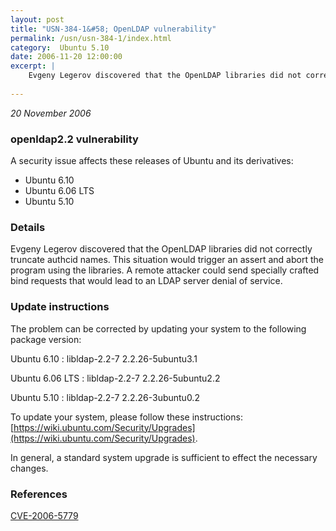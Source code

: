 ```yaml
---
layout: post
title: "USN-384-1&#58; OpenLDAP vulnerability"
permalink: /usn/usn-384-1/index.html
category:  Ubuntu 5.10
date: 2006-11-20 12:00:00
excerpt: |
    Evgeny Legerov discovered that the OpenLDAP libraries did not correctly  truncate authcid names.  This situation would trigger an assert and  abort the program using the libraries.  A remote attacker could send  specially crafted bind requests that would lead to an LDAP server denial  of service.
    
--- 
```

 
 

*20 November 2006*

### openldap2.2 vulnerability

A security issue affects these releases of Ubuntu and its derivatives:

* Ubuntu 6.10
* Ubuntu 6.06 LTS
* Ubuntu 5.10

### Details

Evgeny Legerov discovered that the OpenLDAP libraries did not correctly truncate authcid names. This situation would trigger an assert and abort the program using the libraries. A remote attacker could send specially crafted bind requests that would lead to an LDAP server denial of service.

### Update instructions

The problem can be corrected by updating your system to the following package version:

Ubuntu 6.10
 : libldap-2.2-7 <span>2.2.26-5ubuntu3.1</span>

Ubuntu 6.06 LTS
 : libldap-2.2-7 <span>2.2.26-5ubuntu2.2</span>

Ubuntu 5.10
 : libldap-2.2-7 <span>2.2.26-3ubuntu0.2</span>

To update your system, please follow these instructions: [https://wiki.ubuntu.com/Security/Upgrades](https://wiki.ubuntu.com/Security/Upgrades).

In general, a standard system upgrade is sufficient to effect the necessary changes.

### References

 
 [CVE-2006-5779](http://people.ubuntu.com/~ubuntu-security/cve/CVE-2006-5779)
 

